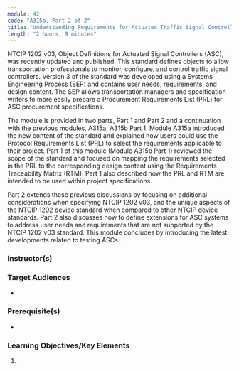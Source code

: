 ```yaml
---
module: 42
code: "A315b, Part 2 of 2"
title: "Understanding Requirements for Actuated Traffic Signal Controllers (ASC) Based on NTCIP 1202 v03 Standard - Part 2 of 2 (Updated 2021)"
length: "2 hours, 9 minutes"
---
```

NTCIP 1202 v03, Object Definitions for Actuated Signal Controllers (ASC), was recently updated and published. This standard defines objects to allow transportation professionals to monitor, configure, and control traffic signal controllers. Version 3 of the standard was developed using a Systems Engineering Process (SEP) and contains user needs, requirements, and design content. The SEP allows transportation managers and specification writers to more easily prepare a Procurement Requirements List (PRL) for ASC procurement specifications.

The module is provided in two parts, Part 1 and Part 2 and a continuation with the previous modules, A315a, A315b Part 1. Module A315a introduced the new content of the standard and explained how users could use the Protocol Requirements List (PRL) to select the requirements applicable to their project. Part 1 of this module (Module A315b Part 1) reviewed the scope of the standard and focused on mapping the requirements selected in the PRL to the corresponding design content using the Requirements Traceability Matrix (RTM). Part 1 also described how the PRL and RTM are intended to be used within project specifications.

Part 2 extends these previous discussions by focusing on additional considerations when specifying NTCIP 1202 v03, and the unique aspects of the NTCIP 1202 device standard when compared to other NTCIP device standards. Part 2 also discusses how to define extensions for ASC systems to address user needs and requirements that are not supported by the NTCIP 1202 v03 standard. This module concludes by introducing the latest developments related to testing ASCs.

### Instructor(s)


### Target Audiences
* 

### Prerequisite(s)
* 

### Learning Objectives/Key Elements
1. 